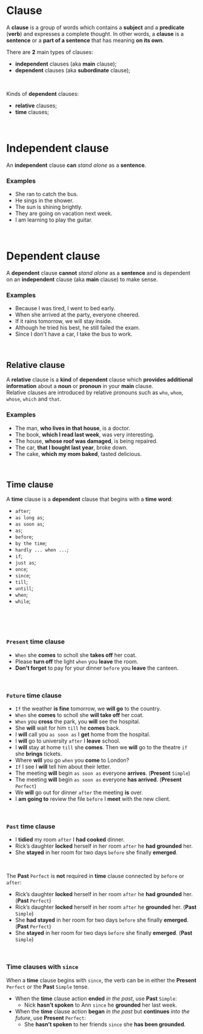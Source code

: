 # Clause
A **clause** is a group of words which contains a **subject** and a **predicate** (**verb**) and expresses a complete thought. In other words, a **clause** is a **sentence** or a **part of a sentence** that has meaning **on its own**.<br>

There are **2** main types of clauses:
- **independent** clauses (aka **main** clause);
- **dependent** clauses (aka **subordinate** clause);

<br>

Kinds of **dependent** clauses:
- **relative** clauses;
- **time** clauses;

<br>

# Independent clause
An **independent** clause **can** *stand alone* as a **sentence**.<br>

### Examples
- She ran to catch the bus.
- He sings in the shower.
- The sun is shining brightly.
- They are going on vacation next week.
- I am learning to play the guitar.

<br>

# Dependent clause
A **dependent** clause **cannot** *stand alone* as a **sentence** and is dependent on an **independent** clause (aka **main** clause) to make sense.<br>

### Examples
- Because I was tired, I went to bed early.
- When she arrived at the party, everyone cheered.
- If it rains tomorrow, we will stay inside.
- Although he tried his best, he still failed the exam.
- Since I don't have a car, I take the bus to work.

<br>

## Relative clause
A **relative** clause is a **kind** of **dependent** clause which **provides additional information** about a **noun** or **pronoun** in your **main** clause.<br>
Relative clauses are introduced by relative pronouns such as `who`, `whom`, `whose`, `which` and `that`.<br>

### Examples
- The man, **who lives in that house**, is a doctor.
- The book, **which I read last week**, was very interesting.
- The house, **whose roof was damaged**, is being repaired.
- The car, **that I bought last year**, broke down.
- The cake, **which my mom baked**, tasted delicious.

<br>

## Time clause
A **time** clause is a **dependent** clause that begins with a **time word**:
- `after`;
- `as long as`;
- `as soon as`;
- `as`;
- `before`;
- `by the time`;
- `hardly ... when ...`;
- `if`;
- `just as`;
- `once`;
- `since`;
- `till`;
- `untill`;
- `when`;
- `while`;

<br>



<br>


<br>

### `Present` time clause
- `When` she **comes** to scholl she **takes off** her coat.
- Please **turn off** the light `when` you **leave** the room.
- **Don't forget** to pay for your dinner `before` you **leave** the canteen.

<br>

### `Future` time clause
- `If` the weather **is fine** tomorrow, we **will go** to the country.
- `When` she **comes** to scholl she **will take off** her coat.
- `When` you **cross** the park, you **will** see the hospital.
- She **will** wait for him `till` he **comes** back.
- I **will** call you `as soon as` I **get** home from the hospital.
- I **will** go to university `after` I **leave** school.
- I **will** stay at home `till` she **comes**. Then we **will** go to the theatre `if` she **brings** tickets.
- Where **will** you go `when` you **come** to London?
- `If` I see I **will** tell him about their letter.
- The meeting **will** begin `as soon as` everyone **arrives**.     (**Present** `Simple`)
- The meeting **will** begin `as soon as` everyone **has arrived**. (**Present** `Perfect`)
- We **will** go out for dinner `after` the meeting **is** over.
- I **am going to** review the file `before` I **meet** with the new client.

<br>

### `Past` time clause
- I **tidied** my room `after` I **had cooked** dinner.
- Rick’s daughter **locked** herself in her room `after` he **had grounded** her.
- She **stayed** in her room for two days `before` she finally **emerged**.

<br>

The **Past** `Perfect` is **not** required in **time** clause connected by `before` or `after`:
- Rick’s daughter **locked** herself in her room `after` he **had grounded** her.  (**Past** `Perfect`)
- Rick’s daughter **locked** herself in her room `after` he **grounded** her.      (**Past** `Simple`)
- She **had stayed** in her room for two days `before` she finally **emerged**.    (**Past** `Perfect`)
- She **stayed** in her room for two days `before` she finally **emerged**.        (**Past** `Simple`)

<br>

### Time clauses with `since`
When a **time** clause begins with `since`, the verb can be in either the **Present** `Perfect` or the **Past** `Simple` tense.<br>

- When the **time** clause action **ended** *in the past*, use **Past** `Simple`:
  - Nick **hasn’t spoken** to Ann `since` he **grounded** her last week.
- When the **time** clause action **began** *in the past* but **continues** *into the future*, use **Present** `Perfect`:
  - She **hasn’t spoken** to her friends `since` she **has been grounded**.
